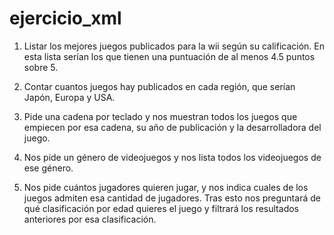 # ejercicio_xml

1. Listar los mejores juegos publicados para la wii según su calificación. 
En esta lista serían los que tienen una puntuación de al menos 4.5 puntos
sobre 5.

2. Contar cuantos juegos hay publicados en cada región, que serían Japón,
Europa y USA.

3. Pide una cadena por teclado y nos muestran todos los juegos que empiecen
por esa cadena, su año de publicación y la desarrolladora del juego.

4. Nos pide un género de videojuegos y nos lista todos los videojuegos de ese
género.

5. Nos pide cuántos jugadores quieren jugar, y nos indica cuales de los 
juegos admiten esa cantidad de jugadores. Tras esto nos preguntará de 
qué clasificación por edad quieres el juego y filtrará los resultados 
anteriores por esa clasificación.   
